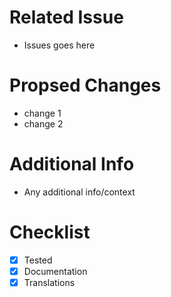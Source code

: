 # Related Issue
- Issues goes here

# Propsed Changes
- change 1
- change 2

# Additional Info
- Any additional info/context

# Checklist
- [X] Tested
- [X] Documentation
- [X] Translations
